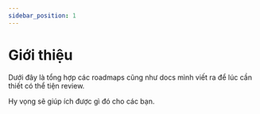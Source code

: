 ```yaml
---
sidebar_position: 1
---
```


# Giới thiệu

Dưới đây là tổng hợp các roadmaps cũng như docs mình viết ra để lúc cần thiết có thể tiện review.

Hy vọng sẽ giúp ích được gì đó cho các bạn.
